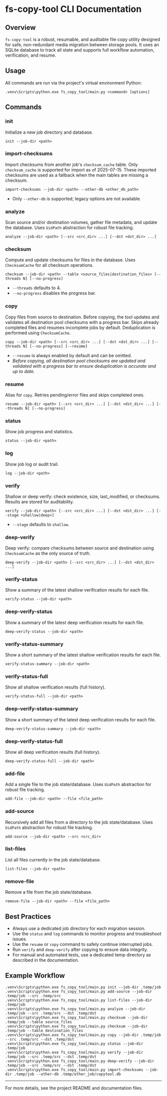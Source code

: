 # fs-copy-tool CLI Documentation

## Overview
`fs-copy-tool` is a robust, resumable, and auditable file copy utility designed for safe, non-redundant media migration between storage pools. It uses an SQLite database to track all state and supports full workflow automation, verification, and resume.

## Usage

All commands are run via the project's virtual environment Python:

```
.venv\Scripts\python.exe fs_copy_tool/main.py <command> [options]
```

## Commands

### init
Initialize a new job directory and database.
```
init --job-dir <path>
```

### import-checksums
Import checksums from another job's `checksum_cache` table. Only `checksum_cache` is supported for import as of 2025-07-15. These imported checksums are used as a fallback when the main tables are missing a checksum.
```
import-checksums --job-dir <path> --other-db <other_db_path>
```
- Only `--other-db` is supported; legacy options are not available.

### analyze
Scan source and/or destination volumes, gather file metadata, and update the database. Uses `UidPath` abstraction for robust file tracking.
```
analyze --job-dir <path> [--src <src_dir> ...] [--dst <dst_dir> ...]
```

### checksum
Compute and update checksums for files in the database. Uses `ChecksumCache` for all checksum operations.
```
checksum --job-dir <path> --table <source_files|destination_files> [--threads N] [--no-progress]
```
- `--threads` defaults to 4.
- `--no-progress` disables the progress bar.


### copy
Copy files from source to destination. Before copying, the tool updates and validates all destination pool checksums with a progress bar. Skips already completed files and resumes incomplete jobs by default. Deduplication is performed using `ChecksumCache`.
```
copy --job-dir <path> [--src <src_dir> ...] [--dst <dst_dir> ...] [--threads N] [--no-progress] [--resume]
```
- `--resume` is always enabled by default and can be omitted.
- *Before copying, all destination pool checksums are updated and validated with a progress bar to ensure deduplication is accurate and up to date.*

### resume
Alias for `copy`. Retries pending/error files and skips completed ones.
```
resume --job-dir <path> [--src <src_dir> ...] [--dst <dst_dir> ...] [--threads N] [--no-progress]
```

### status
Show job progress and statistics.
```
status --job-dir <path>
```

### log
Show job log or audit trail.
```
log --job-dir <path>
```

### verify
Shallow or deep verify: check existence, size, last_modified, or checksums. Results are stored for auditability.
```
verify --job-dir <path> [--src <src_dir> ...] [--dst <dst_dir> ...] [--stage <shallow|deep>]
```
- `--stage` defaults to `shallow`.

### deep-verify
Deep verify: compare checksums between source and destination using `ChecksumCache` as the only source of truth.
```
deep-verify --job-dir <path> [--src <src_dir> ...] [--dst <dst_dir> ...]
```

### verify-status
Show a summary of the latest shallow verification results for each file.
```
verify-status --job-dir <path>
```

### deep-verify-status
Show a summary of the latest deep verification results for each file.
```
deep-verify-status --job-dir <path>
```

### verify-status-summary
Show a short summary of the latest shallow verification results for each file.
```
verify-status-summary --job-dir <path>
```

### verify-status-full
Show all shallow verification results (full history).
```
verify-status-full --job-dir <path>
```

### deep-verify-status-summary
Show a short summary of the latest deep verification results for each file.
```
deep-verify-status-summary --job-dir <path>
```

### deep-verify-status-full
Show all deep verification results (full history).
```
deep-verify-status-full --job-dir <path>
```

### add-file
Add a single file to the job state/database. Uses `UidPath` abstraction for robust file tracking.
```
add-file --job-dir <path> --file <file_path>
```

### add-source
Recursively add all files from a directory to the job state/database. Uses `UidPath` abstraction for robust file tracking.
```
add-source --job-dir <path> --src <src_dir>
```

### list-files
List all files currently in the job state/database.
```
list-files --job-dir <path>
```

### remove-file
Remove a file from the job state/database.
```
remove-file --job-dir <path> --file <file_path>
```

## Best Practices
- Always use a dedicated job directory for each migration session.
- Use the `status` and `log` commands to monitor progress and troubleshoot issues.
- Use the `resume` or `copy` command to safely continue interrupted jobs.
- Run `verify` and `deep-verify` after copying to ensure data integrity.
- For manual and automated tests, use a dedicated temp directory as described in the documentation.

## Example Workflow
```
.venv\Scripts\python.exe fs_copy_tool/main.py init --job-dir .temp/job
.venv\Scripts\python.exe fs_copy_tool/main.py add-source --job-dir .temp/job --src .temp/src
.venv\Scripts\python.exe fs_copy_tool/main.py list-files --job-dir .temp/job
.venv\Scripts\python.exe fs_copy_tool/main.py analyze --job-dir .temp/job --src .temp/src --dst .temp/dst
.venv\Scripts\python.exe fs_copy_tool/main.py checksum --job-dir .temp/job --table source_files
.venv\Scripts\python.exe fs_copy_tool/main.py checksum --job-dir .temp/job --table destination_files
.venv\Scripts\python.exe fs_copy_tool/main.py copy --job-dir .temp/job --src .temp/src --dst .temp/dst
.venv\Scripts\python.exe fs_copy_tool/main.py status --job-dir .temp/job
.venv\Scripts\python.exe fs_copy_tool/main.py verify --job-dir .temp/job --src .temp/src --dst .temp/dst
.venv\Scripts\python.exe fs_copy_tool/main.py deep-verify --job-dir .temp/job --src .temp/src --dst .temp/dst
.venv\Scripts\python.exe fs_copy_tool/main.py import-checksums --job-dir .temp/job --other-db .temp/other_job/copytool.db
```

---

For more details, see the project README and documentation files.
